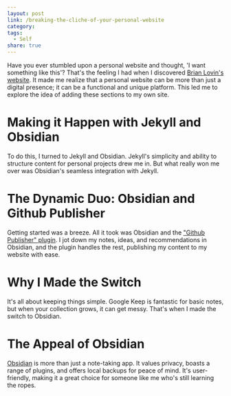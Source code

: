 ```yaml
---
layout: post
link: /breaking-the-cliche-of-your-personal-website
category: 
tags:
  - Self
share: true
---
```

Have you ever stumbled upon a personal website and thought, 'I want something like this'? That's the feeling I had when I discovered [Brian Lovin's website](https://brianlovin.com). It made me realize that a personal website can be more than just a digital presence; it can be a functional and unique platform. This led me to explore the idea of adding these sections to my own site.

# Making it Happen with Jekyll and Obsidian

To do this, I turned to Jekyll and Obsidian. Jekyll's simplicity and ability to structure content for personal projects drew me in. But what really won me over was Obsidian's seamless integration with Jekyll.

# The Dynamic Duo: Obsidian and Github Publisher

Getting started was a breeze. All it took was Obsidian and the ["Github Publisher" plugin](https://github.com/ObsidianPublisher/obsidian-github-publisher). I jot down my notes, ideas, and recommendations in Obsidian, and the plugin handles the rest, publishing my content to my website with ease.

# Why I Made the Switch

It's all about keeping things simple. Google Keep is fantastic for basic notes, but when your collection grows, it can get messy. That's when I made the switch to Obsidian.

# The Appeal of Obsidian

[Obsidian](https://obsidian.md/) is more than just a note-taking app. It values privacy, boasts a range of plugins, and offers local backups for peace of mind. It's user-friendly, making it a great choice for someone like me who's still learning the ropes.
